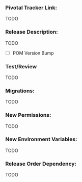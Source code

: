 ### Pivotal Tracker Link:

TODO

### Release Description:

TODO
- [ ] POM Version Bump

### Test/Review

TODO

### Migrations:

TODO

### New Permissions:

TODO

### New Environment Variables:

TODO

### Release Order Dependency:

TODO
